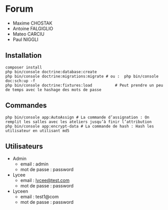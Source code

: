 # Forum
- Maxime CHOSTAK
- Antoine FALGIGLIO
- Mateo CARCIU
- Paul NIGGLI
## Installation
```shell
composer install
php bin/console doctrine:database:create
php bin/console doctrine:migrations:migrate # ou :  php bin/console doc:sch:up -f   
php bin/console doctrine:fixtures:load          # Peut prendre un peu de temps avec le hashage des mots de passe
```

## Commandes
```shell
php bin/console app:AutoAssign # La commande d’assignation : On remplit les salles avec les ateliers jusqu’à finir l’attribution
php bin/console app:encrypt-data # La commande de hash : Hash les utilisateur en utilisant md5
```

## Utilisateurs
- Admin
  - email : admin
  - mot de passe : password
- Lycee
  - email : lycee@test.com
  - mot de passe : password
- Lyceen
  - email : test1@com
  - mot de passe : password

